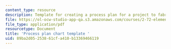 ```yaml
---
content_type: resource
description: Template for creating a process plan for a project to fabricate a part.
file: https://ol-ocw-studio-app-qa.s3.amazonaws.com/courses/2-72-elements-of-mechanical-design-spring-2009/89ba2d05253861cfa410b13369466119_MIT2_72s09_res02.pdf
file_type: application/pdf
resourcetype: Document
title: 'Process plan chart template '
uid: 89ba2d05-2538-61cf-a410-b13369466119
---
```

